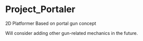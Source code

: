 # Project_Portaler
2D Platformer Based on portal gun concept

Will consider adding other gun-related mechanics in the future.
